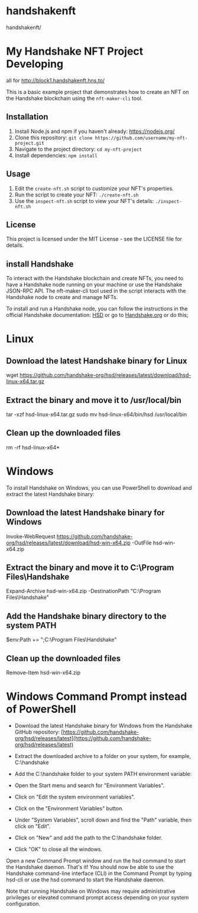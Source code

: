 # handshakenft
handshakenft/ 
 
# My Handshake NFT Project Developing 

all for http://block1.handshakenft.hns.to/

This is a basic example project that demonstrates how to create an NFT on the Handshake blockchain using the `nft-maker-cli` tool.

## Installation

1. Install Node.js and npm if you haven't already: https://nodejs.org/
2. Clone this repository: `git clone https://github.com/username/my-nft-project.git`
3. Navigate to the project directory: `cd my-nft-project`
4. Install dependencies: `npm install`

## Usage

1. Edit the `create-nft.sh` script to customize your NFT's properties.
2. Run the script to create your NFT: `./create-nft.sh`
3. Use the `inspect-nft.sh` script to view your NFT's details: `./inspect-nft.sh`

## License

This project is licensed under the MIT License - see the LICENSE file for details.

## install Handshake

To interact with the Handshake blockchain and create NFTs, you need to have a Handshake node running on your machine or use the Handshake JSON-RPC API. The nft-maker-cli tool used in the script interacts with the Handshake node to create and manage NFTs.

To install and run a Handshake node, you can follow the instructions in the official Handshake documentation: <a href="https://hsd-dev.org/hsd">HSD</a> or go to <a href="https://handshake.org/">Handshake.org</a> or do this;

# Linux

## Download the latest Handshake binary for Linux
wget https://github.com/handshake-org/hsd/releases/latest/download/hsd-linux-x64.tar.gz

## Extract the binary and move it to /usr/local/bin
tar -xzf hsd-linux-x64.tar.gz
sudo mv hsd-linux-x64/bin/hsd /usr/local/bin

## Clean up the downloaded files
rm -rf hsd-linux-x64*

# Windows

To install Handshake on Windows, you can use PowerShell to download and extract the latest Handshake binary:

## Download the latest Handshake binary for Windows
Invoke-WebRequest https://github.com/handshake-org/hsd/releases/latest/download/hsd-win-x64.zip -OutFile hsd-win-x64.zip

## Extract the binary and move it to C:\Program Files\Handshake
Expand-Archive hsd-win-x64.zip -DestinationPath "C:\Program Files\Handshake"

## Add the Handshake binary directory to the system PATH
$env:Path += ";C:\Program Files\Handshake"

## Clean up the downloaded files
Remove-Item hsd-win-x64.zip

# Windows Command Prompt instead of PowerShell

- Download the latest Handshake binary for Windows from the Handshake GitHub repository: [https://github.com/handshake-org/hsd/releases/latest](https://github.com/handshake-org/hsd/releases/latest)

- Extract the downloaded archive to a folder on your system, for example, C:\handshake

- Add the C:\handshake folder to your system PATH environment variable:
- Open the Start menu and search for "Environment Variables".
- Click on "Edit the system environment variables".
- Click on the "Environment Variables" button.
- Under "System Variables", scroll down and find the "Path" variable, then click on "Edit".
- Click on "New" and add the path to the C:\handshake folder.
- Click "OK" to close all the windows.
</ul>
Open a new Command Prompt window and run the hsd command to start the Handshake daemon.
That's it! You should now be able to use the Handshake command-line interface (CLI) in the Command Prompt by typing hsd-cli or use the hsd command to start the Handshake daemon.

Note that running Handshake on Windows may require administrative privileges or elevated command prompt access depending on your system configuration.


